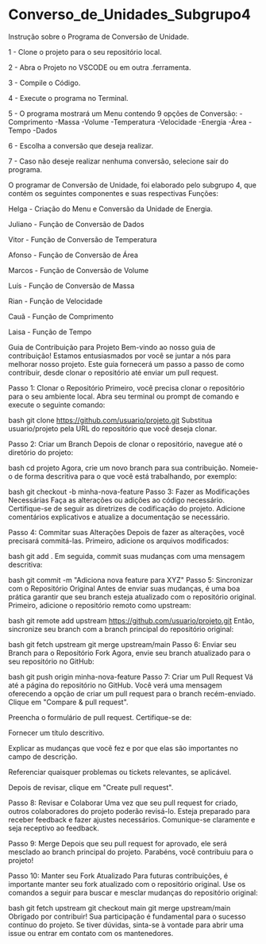 # Converso_de_Unidades_Subgrupo4



Instrução sobre o Programa de Conversão de Unidade.

1 - Clone o projeto para o seu repositório local.

2 - Abra o Projeto no VSCODE ou em outra .ferramenta.

3 - Compile o Código.

4 - Execute o programa no Terminal.

5 - O programa mostrará um Menu contendo 9 opções de Conversão: 
-Comprimento
-Massa
-Volume
-Temperatura
-Velocidade
-Energia
-Área
-Tempo
-Dados

6 - Escolha a conversão que deseja realizar.

7 - Caso não deseje realizar nenhuma conversão, selecione sair do programa.



O programar de Conversão de Unidade, foi elaborado pelo subgrupo 4, que contém os seguintes componentes e suas respectivas Funções:


Helga - Criação do Menu e Conversão da Unidade de Energia.

Juliano - Função de Conversão de Dados

Vitor - Função de Conversão de Temperatura

Afonso - Função de Conversão de Área

Marcos - Função de Conversão de Volume

Luís - Função de Conversão de Massa

Rian - Função de Velocidade

Cauã - Função de Comprimento

Laisa - Função de Tempo

Guia de Contribuição para Projeto 
Bem-vindo ao nosso guia de contribuição! Estamos entusiasmados por você se juntar a nós para melhorar nosso projeto. Este guia fornecerá um passo a passo de como contribuir, desde clonar o repositório até enviar um pull request.

Passo 1: Clonar o Repositório
Primeiro, você precisa clonar o repositório para o seu ambiente local. Abra seu terminal ou prompt de comando e execute o seguinte comando:

bash
git clone https://github.com/usuario/projeto.git
Substitua usuario/projeto pela URL do repositório que você deseja clonar.

Passo 2: Criar um Branch
Depois de clonar o repositório, navegue até o diretório do projeto:

bash
cd projeto
Agora, crie um novo branch para sua contribuição. Nomeie-o de forma descritiva para o que você está trabalhando, por exemplo:

bash
git checkout -b minha-nova-feature
Passo 3: Fazer as Modificações Necessárias
Faça as alterações ou adições ao código necessário. Certifique-se de seguir as diretrizes de codificação do projeto. Adicione comentários explicativos e atualize a documentação se necessário.

Passo 4: Commitar suas Alterações
Depois de fazer as alterações, você precisará commitá-las. Primeiro, adicione os arquivos modificados:

bash
git add .
Em seguida, commit suas mudanças com uma mensagem descritiva:

bash
git commit -m "Adiciona nova feature para XYZ"
Passo 5: Sincronizar com o Repositório Original
Antes de enviar suas mudanças, é uma boa prática garantir que seu branch esteja atualizado com o repositório original. Primeiro, adicione o repositório remoto como upstream:

bash
git remote add upstream https://github.com/usuario/projeto.git
Então, sincronize seu branch com a branch principal do repositório original:

bash
git fetch upstream
git merge upstream/main
Passo 6: Enviar seu Branch para o Repositório Fork
Agora, envie seu branch atualizado para o seu repositório no GitHub:

bash
git push origin minha-nova-feature
Passo 7: Criar um Pull Request
Vá até a página do repositório no GitHub. Você verá uma mensagem oferecendo a opção de criar um pull request para o branch recém-enviado. Clique em "Compare & pull request".

Preencha o formulário de pull request. Certifique-se de:

Fornecer um título descritivo.

Explicar as mudanças que você fez e por que elas são importantes no campo de descrição.

Referenciar quaisquer problemas ou tickets relevantes, se aplicável.

Depois de revisar, clique em "Create pull request".

Passo 8: Revisar e Colaborar
Uma vez que seu pull request for criado, outros colaboradores do projeto poderão revisá-lo. Esteja preparado para receber feedback e fazer ajustes necessários. Comunique-se claramente e seja receptivo ao feedback.

Passo 9: Merge
Depois que seu pull request for aprovado, ele será mesclado ao branch principal do projeto. Parabéns, você contribuiu para o projeto!

Passo 10: Manter seu Fork Atualizado
Para futuras contribuições, é importante manter seu fork atualizado com o repositório original. Use os comandos a seguir para buscar e mesclar mudanças do repositório original:

bash
git fetch upstream
git checkout main
git merge upstream/main
Obrigado por contribuir! Sua participação é fundamental para o sucesso contínuo do projeto. Se tiver dúvidas, sinta-se à vontade para abrir uma issue ou entrar em contato com os mantenedores.
